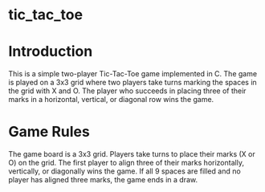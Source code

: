 # tic_tac_toe

# Introduction
This is a simple two-player Tic-Tac-Toe game implemented in C. The game is played on a 3x3 grid where two players take turns marking the spaces in the grid with X and O. The player who succeeds in placing three of their marks in a horizontal, vertical, or diagonal row wins the game.

# Game Rules
The game board is a 3x3 grid.
Players take turns to place their marks (X or O) on the grid.
The first player to align three of their marks horizontally, vertically, or diagonally wins the game.
If all 9 spaces are filled and no player has aligned three marks, the game ends in a draw.
